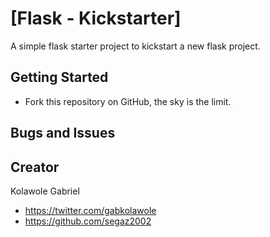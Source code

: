 # [Flask - Kickstarter]

A simple flask starter project to kickstart a new flask project.

## Getting Started
* Fork this repository on GitHub, the sky is the limit.

## Bugs and Issues

## Creator
Kolawole Gabriel
* https://twitter.com/gabkolawole
* https://github.com/segaz2002

